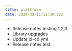 ```yaml
---
title: plattform
date: 2024-03-11T11:30:53Z
---
```

- Release notes testing 1,2,3
- Library upgrades
- Update ci-cd.yml
- Release notes test

